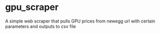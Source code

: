# gpu_scraper
A simple web scraper that pulls GPU prices from newegg url with certain parameters and outputs to csv file
